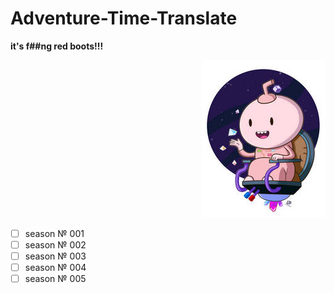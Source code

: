 # Adventure-Time-Translate  
**it's f##ng red boots!!!**
<p align="right">
  <img src="/img/016.jpg">
</p>  

- [ ] season № 001
- [ ] season № 002
- [ ] season № 003
- [ ] season № 004
- [ ] season № 005
